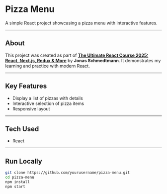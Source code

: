 # Pizza Menu

A simple React project showcasing a pizza menu with interactive features.

---

## About

This project was created as part of **[The Ultimate React Course 2025: React, Next.js, Redux & More](https://www.udemy.com/course/the-ultimate-react-course/)** by **Jonas Schmedtmann**. It demonstrates my learning and practice with modern React.

---

## Key Features

- Display a list of pizzas with details
- Interactive selection of pizza items
- Responsive layout

---

## Tech Used

- React

---

## Run Locally

```bash
git clone https://github.com/yourusername/pizza-menu.git
cd pizza-menu
npm install
npm start
```
